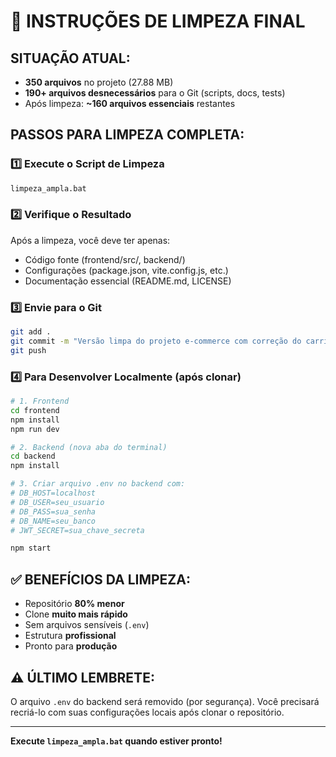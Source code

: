 # 🧹 INSTRUÇÕES DE LIMPEZA FINAL

## SITUAÇÃO ATUAL:
- **350 arquivos** no projeto (27.88 MB)
- **190+ arquivos desnecessários** para o Git (scripts, docs, tests)
- Após limpeza: **~160 arquivos essenciais** restantes

## PASSOS PARA LIMPEZA COMPLETA:

### 1️⃣ Execute o Script de Limpeza
```cmd
limpeza_ampla.bat
```

### 2️⃣ Verifique o Resultado
Após a limpeza, você deve ter apenas:
- Código fonte (frontend/src/, backend/)
- Configurações (package.json, vite.config.js, etc.)
- Documentação essencial (README.md, LICENSE)

### 3️⃣ Envie para o Git
```bash
git add .
git commit -m "Versão limpa do projeto e-commerce com correção do carrinho"
git push
```

### 4️⃣ Para Desenvolver Localmente (após clonar)
```bash
# 1. Frontend
cd frontend
npm install
npm run dev

# 2. Backend (nova aba do terminal)
cd backend
npm install

# 3. Criar arquivo .env no backend com:
# DB_HOST=localhost
# DB_USER=seu_usuario
# DB_PASS=sua_senha
# DB_NAME=seu_banco
# JWT_SECRET=sua_chave_secreta

npm start
```

## ✅ BENEFÍCIOS DA LIMPEZA:
- Repositório **80% menor**
- Clone **muito mais rápido**
- Sem arquivos sensíveis (`.env`)
- Estrutura **profissional**
- Pronto para **produção**

## ⚠️ ÚLTIMO LEMBRETE:
O arquivo `.env` do backend será removido (por segurança). Você precisará recriá-lo com suas configurações locais após clonar o repositório.

---
**Execute `limpeza_ampla.bat` quando estiver pronto!**
